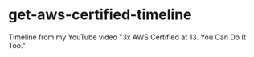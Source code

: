 # get-aws-certified-timeline
Timeline from my YouTube video "3x AWS Certified at 13. You Can Do It Too."
